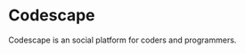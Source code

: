 # Codescape
Codescape is an social platform for coders and programmers.
<img scr="https://drive.google.com/file/d/1qULzveOFeRlwxu9Q5FIEzknpE0_Ovzig/view?usp=sharing">
